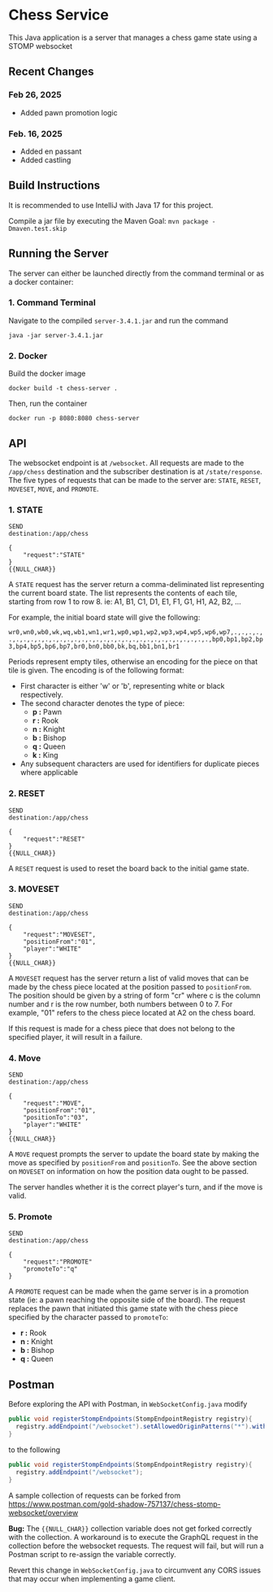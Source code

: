 # Chess Service
This Java application is a server that manages a chess game state using a STOMP websocket

## Recent Changes

### Feb 26, 2025
- Added pawn promotion logic

### Feb. 16, 2025
- Added en passant
- Added castling

## Build Instructions
It is recommended to use IntelliJ with Java 17 for this project.

Compile a jar file by executing the Maven Goal:
`mvn package -Dmaven.test.skip`

## Running the Server
The server can either be launched directly from the command terminal or as a docker container:

### 1. Command Terminal
Navigate to the compiled `server-3.4.1.jar` and run the command

```
java -jar server-3.4.1.jar
```

### 2. Docker
Build the docker image

```
docker build -t chess-server .
```

Then, run the container

```
docker run -p 8080:8080 chess-server
```

## API
The websocket endpoint is at `/websocket`. 
All requests are made to the `/app/chess` destination and the subscriber destination is at `/state/response`. The five types of requests that can be made to the server are: `STATE`, `RESET`, `MOVESET`, `MOVE`, and `PROMOTE`.

### 1. STATE
```
SEND
destination:/app/chess

{
    "request":"STATE"
}
{{NULL_CHAR}}
```
A `STATE` request has the server return a comma-deliminated list representing the current board state. The list represents the contents of each tile, starting from row 1 to row 8. ie: A1, B1, C1, D1, E1, F1, G1, H1, A2, B2, ...

For example, the initial board state will give the following:

``
wr0,wn0,wb0,wk,wq,wb1,wn1,wr1,wp0,wp1,wp2,wp3,wp4,wp5,wp6,wp7,.,.,.,.,.,.,.,.,.,.,.,.,.,.,.,.,.,.,.,.,.,.,.,.,.,.,.,.,.,.,.,.,bp0,bp1,bp2,bp3,bp4,bp5,bp6,bp7,br0,bn0,bb0,bk,bq,bb1,bn1,br1
``

Periods represent empty tiles, otherwise an encoding for the piece on that tile is given. The encoding is of the following format:
- First character is either 'w' or 'b', representing white or black respectively.
- The second character denotes the type of piece:
  - **p :** Pawn
  - **r :** Rook
  - **n :** Knight
  - **b :** Bishop
  - **q :** Queen
  - **k :** King
- Any subsequent characters are used for identifiers for duplicate pieces where applicable

### 2. RESET
```
SEND
destination:/app/chess

{
    "request":"RESET"
}
{{NULL_CHAR}}
```
A `RESET` request is used to reset the board back to the initial game state.

### 3. MOVESET
```
SEND
destination:/app/chess

{
    "request":"MOVESET",
    "positionFrom":"01",
    "player":"WHITE"
}
{{NULL_CHAR}}
```
A `MOVESET` request has the server return a list of valid moves that can be made by the chess piece located at the position passed to `positionFrom`. The position should be given by a string of form "cr" where c is the column number and r is the row number,
both numbers between 0 to 7. For example, "01" refers to the chess piece located at A2 on the chess board.

If this request is made for a chess piece that does not belong to the specified player, it will result in a failure.

### 4. Move
```
SEND
destination:/app/chess

{
    "request":"MOVE",
    "positionFrom":"01",
    "positionTo":"03",
    "player":"WHITE"
}
{{NULL_CHAR}}
```
A `MOVE` request prompts the server to update the board state by making the move as specified by `positionFrom` and `positionTo`. See the above section on `MOVESET` on information on how the position data ought to be passed.

The server handles whether it is the correct player's turn, and if the move is valid.

### 5. Promote
```
SEND
destination:/app/chess

{
    "request":"PROMOTE"
    "promoteTo":"q"
}
```
A `PROMOTE` request can be made when the game server is in a promotion state (ie: a pawn reaching the opposite side of the board). The request replaces the pawn that initiated this game state with the chess piece specified by the character passed
to  `promoteTo`:

  - **r :** Rook
  - **n :** Knight
  - **b :** Bishop
  - **q :** Queen

## Postman
Before exploring the API with Postman, in `WebSocketConfig.java` modify
```java
public void registerStompEndpoints(StompEndpointRegistry registry){
  registry.addEndpoint("/websocket").setAllowedOriginPatterns("*").withSockJS();
}
```
to the following
```java
public void registerStompEndpoints(StompEndpointRegistry registry){
  registry.addEndpoint("/websocket");
}
```
A sample collection of requests can be forked from https://www.postman.com/gold-shadow-757137/chess-stomp-websocket/overview

**Bug:** The `{{NULL_CHAR}}` collection variable does not get forked correctly with the collection. A workaround is to execute the GraphQL request in the collection before the websocket requests. The request will fail, but will
run a Postman script to re-assign the variable correctly.

Revert this change in `WebSocketConfig.java` to circumvent any CORS issues that may occur when implementing a game client.
